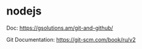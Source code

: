 # nodejs
Doc: https://gsolutions.am/git-and-github/

Git Documentation: https://git-scm.com/book/ru/v2